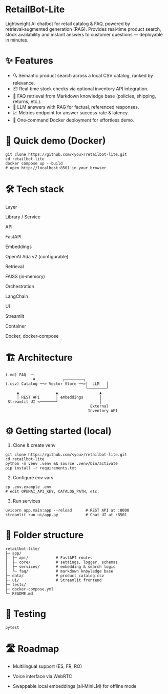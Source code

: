 # RetailBot-Lite

Lightweight AI chatbot for retail catalog & FAQ, powered by retrieval‑augmented generation (RAG). Provides real‑time product search, stock availability and instant answers to customer questions — deployable in minutes.

# ✨ Features

- 🔍 Semantic product search across a local CSV catalog, ranked by relevance.
- 📦 Real‑time stock checks via optional inventory API integration.
- 💬 FAQ retrieval from Markdown knowledge base (policies, shipping, returns, etc.).
- 🧠 LLM answers with RAG for factual, referenced responses.
- 📈 Metrics endpoint for answer success‑rate & latency.
- 🐳 One‑command Docker deployment for effortless demo.

# 🚀 Quick demo (Docker)

```
git clone https://github.com/<you>/retailbot‑lite.git
cd retailbot‑lite
docker compose up --build
# open http://localhost:8501 in your browser
```

# 🛠️ Tech stack

Layer

Library / Service

API

FastAPI

Embeddings

OpenAI Ada v2 (configurable)

Retrieval

FAISS (in‑memory)

Orchestration

LangChain

UI

Streamlit

Container

Docker, docker‑compose

# 🏗️ Architecture

```
(.md) FAQ  ─┐
            ▼            ┌────────┐
(.csv) Catalog ──> Vector Store ──>│  LLM   │
                                   └────────┘
     ▲                ▲                  ▲
     │ REST API       │ embeddings       │
 Streamlit UI <───────┘                  │
                                     External
                                    Inventory API
```

# ⚙️ Getting started (local)

1. Clone & create venv
```
git clone https://github.com/<you>/retailbot‑lite.git
cd retailbot‑lite
python -m venv .venv && source .venv/bin/activate
pip install -r requirements.txt
```
2. Configure env vars
```
cp .env.example .env
# edit OPENAI_API_KEY, CATALOG_PATH, etc.
```
3. Run services
```
uvicorn app.main:app --reload      # REST API at :8000
streamlit run ui/app.py            # Chat UI at :8501
```
# 📂 Folder structure
```
retailbot‑lite/
├─ app/
│  ├─ api/            # FastAPI routes
│  ├─ core/           # settings, logger, schemas
│  ├─ services/       # embedding & search logic
│  └─ faq/            # markdown knowledge base
├─ data/              # product_catalog.csv
├─ ui/                # Streamlit frontend
├─ tests/
├─ docker-compose.yml
└─ README.md
```
# 🧪 Testing
```
pytest
```
# 🛣️ Roadmap

- Multilingual support (ES, FR, RO)

- Voice interface via WebRTC

- Swappable local embeddings (all‑MiniLM) for offline mode
